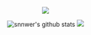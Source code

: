 <p align="center">
	<img src="https://readme-typing-svg.herokuapp.com/?lines=I%20make%20random%20scripts!;I%20make%20UIs%20for%20Roblox!;Always%20learning%20new%20things&font=Jetbrains%20Mono&center=true&width=440&height=45&color=ffffff&vCenter=true&size=22"></a>
</p>

<p align="center">
	<img src="https://github-readme-stats.vercel.app/api?username=snnwer&show_icons=true&include_all_commits=true&theme=dark&hide_border=true" alt="snnwer's github stats" /></a>
	<img src="https://github-readme-stats.vercel.app/api/top-langs/?username=snnwer&layout=compact&theme=dark&hide_border=true" /></a>
</p>